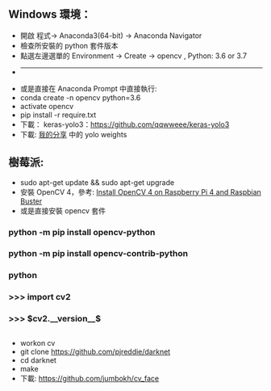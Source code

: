 ## Windows 環境：
* 開啟 程式-> Anaconda3(64-bit) -> Anaconda Navigator
* 檢查所安裝的 python 套件版本
* 點選左邊選單的 Environment -> Create -> opencv , Python: 3.6 or 3.7
* ------------------------------------------------------------------
* 或是直接在 Anaconda Prompt 中直接執行:
*    conda create -n opencv python=3.6
*    activate opencv
*    pip install -r require.txt
*    下載： keras-yolo3：https://github.com/qqwweee/keras-yolo3
*    下載: [我的分享]() 中的 yolo weights
## 樹莓派:
*   sudo apt-get update && sudo apt-get upgrade
*   安裝 OpenCV 4，參考: [Install OpenCV 4 on Raspberry Pi 4 and Raspbian Buster](https://www.pyimagesearch.com/2019/09/16/install-opencv-4-on-raspberry-pi-4-and-raspbian-buster/)
*   或是直接安裝 opencv 套件
### python -m pip install opencv-python
### python -m pip install opencv-contrib-python
### python 
### >>> import cv2
### >>> $cv2.__version__$
##
*   workon cv
*   git clone https://github.com/pjreddie/darknet
*   cd darknet
*   make
*   下載: https://github.com/jumbokh/cv_face
